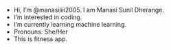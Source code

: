 - Hi, I’m @manasiiiii2005. I am Manasi Sunil Dherange.
- I’m interested in coding.
- I’m currently learning machine learning.
- Pronouns: She/Her
- This is fitness app.
<!---
manasiiiii2005/manasiiiii2005 is a ✨ special ✨ repository because its `README.md` (this file) appears on your GitHub profile.
You can click the Preview link to take a look at your changes.
--->
